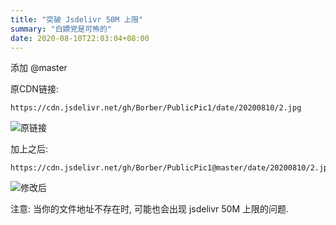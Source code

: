 ```yaml
---
title: "突破 Jsdelivr 50M 上限"
summary: "白嫖党是可怖的"
date: 2020-08-10T22:03:04+08:00
---
```


添加 @master

原CDN链接:

```
https://cdn.jsdelivr.net/gh/Borber/PublicPic1/date/20200810/2.jpg
```

![原链接](https://cdn.jsdelivr.net/gh/Borber/PublicPic1/date/20200810/2.jpg "理论上无法显示")

加上之后:

```
https://cdn.jsdelivr.net/gh/Borber/PublicPic1@master/date/20200810/2.jpg
```

![修改后](https://cdn.jsdelivr.net/gh/Borber/PublicPic1@master/date/20200810/2.jpg "可以显示")

注意: 当你的文件地址不存在时, 可能也会出现 jsdelivr 50M 上限的问题.